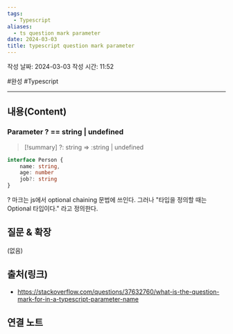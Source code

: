 ```yaml
---
tags:
  - Typescript
aliases:
  - ts question mark parameter
date: 2024-03-03
title: typescript question mark parameter
---
```

작성 날짜: 2024-03-03
작성 시간: 11:52

#완성 #Typescript 

----
## 내용(Content)
### Parameter ? == string | undefined
>[!summary]
>?: string => :string | undefined


```ts
interface Person {
	name: string,
	age: number
	job?: string
}
```


? 마크는 js에서 optional chaining 문법에 쓰인다. 그러나 "타입을 정의할 때는 Optional 타입이다." 라고 정의한다.



## 질문 & 확장

(없음)

## 출처(링크)
- https://stackoverflow.com/questions/37632760/what-is-the-question-mark-for-in-a-typescript-parameter-name

## 연결 노트










